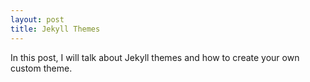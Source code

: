 ```yaml
---
layout: post
title: Jekyll Themes
---
```


In this post, I will talk about Jekyll themes and how to create your own custom theme.

<!-- Rest of the post content -->
